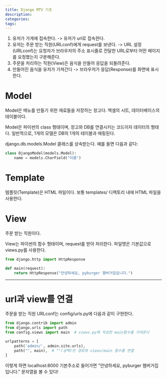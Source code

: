 ```yaml
---
title: Django MTV 기초
description:
categories:
tags:
---
```


1. 유저가 가게에 접속한다. -> 유저가 url로 접속한다.
2. 유저는 주문 받는 직원(URLconf)에게 request를 보낸다. -> URL 설정(URLconf)는 요청자가 브라우저의 주소 표시줄로 전달한 URL로부터 어떤 페이지를 요청했는지 구분해준다.
3. 주문을 처리하는 직원(View)은 음식을 만들어 응답을 되돌려준다.
4. 만들어진 음식을 유저가 가져간다 -> 브라우저가 응답(Response)를 화면에 표시한다.

# Model
Model은 메뉴를 만들기 위한 재료들을 저장하는 창고다. 엑셀의 시트, 데이터베이스의 테이블이다.

Model은 파이썬의 class 형태이며, 장고와 DB를 연결시키는 코드이자 데이터의 형태다. 일반적으로, 1개의 모델은 DB의 1개의 테이블과 매핑된다.

django.db.models.Model 클래스를 상속받는다. 예를 들면 다음과 같다:
```python
class DjangoModel(models.Model):
    name = models.CharField("이름")
```

# Template
템플릿(Template)은 HTML 파일이다. 보통 templates/ 디렉토리 내에 HTML 파일을 사용한다.

# View
주문 받는 직원이다.

View는 파이썬의 함수 형태이며, request를 받아 처리한다. 파일명은 기본값으로 views.py를 사용한다.

```python
from django.http import HttpResponse

def main(request):
    return HttpResponse("안녕하세요, pyburger 햄버거집입니다.")
```

---
# url과 view를 연결
주문을 받는 직원 URLconf는 config/urls.py에 다음과 같이 구현한다.
```python
from django.contrib import admin
from django.urls import path
from config.views import main  # views.py에 작성한 main함수를 가져온다

urlpatterns = [
    path('admin/', admin.site.urls),
    path("", main),  # ""(공백)인 경로와 views/main 함수를 연결
]
```

이렇게 하면 localhost:8000 기본주소로 들어가면 "안녕하세요, pyburger 햄버거집입니다." 문자열을 볼 수 있다!